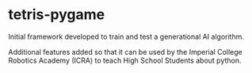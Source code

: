 # tetris-pygame

Initial framework developed to train and test a generational AI algorithm.

Additional features added so that it can be used by the Imperial College Robotics Academy (ICRA) to teach High School Students about python.
